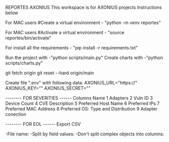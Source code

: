 
REPORTES AXONIUS
This workspace is for AXONIUS projects 
Instructions below

For MAC users #Create a virtual environment - "python -m venv reportes"

For MAC users #Activate a virtual environment - "source reportes/bin/activate"

For install all the requirements - "pip install -r requirements.txt"

Run the project with -"python scripts/main.py"
Create charts with -"python scripts/charts.py"


git fetch origin
git reset --hard origin/main



Create file ".env" with following data:
    AXONIUS_URL="https://<ip>"
    AXONIUS_KEY="<key>"
    AXONIUS_SECRET="<secret>"

-------- FOR SEVERITIES ------
Columns     Name
1           Adapters
2           Vuln ID
3           Device Count
4           CVE Description
5           Preferred Host Name
6           Preferred IPs
7           Preferred MAC Address
8           Preferred OS: Type and Distribution
9           Adapter conection

-------- FOR EOL ------
    Export CSV

-File name: <eol>
-Split by field values: <Installed Software>
-Don't split complex objects into columns: <check>
